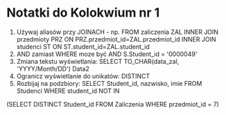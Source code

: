 # Notatki do Kolokwium nr 1

1. Używaj aliasów przy JOINACH - np. FROM zaliczenia ZAL INNER JOIN przedmioty PRZ ON PRZ.przedmiot_id=ZAL.przedmiot_id INNER JOIN studenci ST ON ST.student_id=ZAL.student_id
2. AND zamiast WHERE moze być AND S.Student_id =  '0000049'
3. Zmiana tekstu wyświetlania: SELECT TO_CHAR(data_zal, 'YYYY/Month/DD') Data2
4. Ogranicz wyświetlanie do unikatów: DISTINCT
5. Rozbijaj na podzbiory: SELECT Student_id, nazwisko, imie
FROM Studenci
WHERE student_id NOT IN

(SELECT DISTINCT Student_id
FROM Zaliczenia
WHERE przedmiot_id = 7)